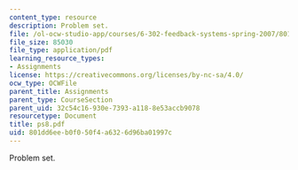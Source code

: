 ```yaml
---
content_type: resource
description: Problem set.
file: /ol-ocw-studio-app/courses/6-302-feedback-systems-spring-2007/801dd6eeb0f050f4a6326d96ba01997c_ps8.pdf
file_size: 85030
file_type: application/pdf
learning_resource_types:
- Assignments
license: https://creativecommons.org/licenses/by-nc-sa/4.0/
ocw_type: OCWFile
parent_title: Assignments
parent_type: CourseSection
parent_uid: 32c54c16-930e-7393-a118-8e53accb9078
resourcetype: Document
title: ps8.pdf
uid: 801dd6ee-b0f0-50f4-a632-6d96ba01997c
---
```

Problem set.